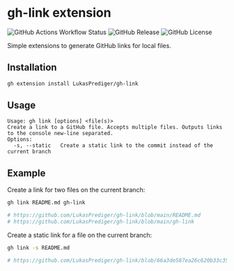 # gh-link extension
![GitHub Actions Workflow Status](https://img.shields.io/github/actions/workflow/status/LukasPrediger/gh-link/verify.yaml)
![GitHub Release](https://img.shields.io/github/v/release/LukasPrediger/gh-link)
![GitHub License](https://img.shields.io/github/license/LukasPrediger/gh-link)


Simple extensions to generate GitHub links for local files.

## Installation
```bash
gh extension install LukasPrediger/gh-link
```

## Usage
```
Usage: gh link [options] <file(s)>
Create a link to a GitHub file. Accepts multiple files. Outputs links to the console new-line separated.
Options:
  -s, --static   Create a static link to the commit instead of the current branch
```

## Example

Create a link for two files on the current branch:
```bash
gh link README.md gh-link

# https://github.com/LukasPrediger/gh-link/blob/main/README.md
# https://github.com/LukasPrediger/gh-link/blob/main/gh-link
```

Create a static link for a file on the current branch:
```bash
gh link -s README.md

# https://github.com/LukasPrediger/gh-link/blob/66a3de587ea26c620b33c35fec090763c51d113a/README.md
```

